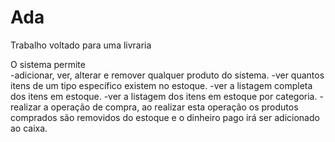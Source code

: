# Ada

Trabalho voltado para uma livraria

O sistema permite  
-adicionar, ver, alterar e remover qualquer produto do sistema.
-ver quantos itens de um tipo específico existem no estoque.
-ver a listagem completa dos itens em estoque.
-ver a listagem dos itens em estoque por categoria.
-realizar a operação de compra, ao realizar esta operação os produtos comprados são removidos do estoque e o dinheiro pago irá ser adicionado ao caixa.
